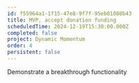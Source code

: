 ```yaml
---
id: f55964a1-1f15-47e8-9f7f-95eb81080b43
title: MVP, accept donation funding
scheduledTime: 2024-12-19T15:30:00.000Z
completed: false
project: Dynamic Momentum
order: 4
persistent: false
---
```


Demonstrate a breakthrough functionality

